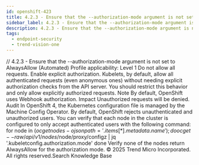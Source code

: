 ```yaml
---
id: openshift-423
title: 4.2.3 - Ensure that the --authorization-mode argument is not set to AlwaysAllow (Automated)
sidebar_label: 4.2.3 - Ensure that the --authorization-mode argument is not set to AlwaysAllow (Automated)
description: 4.2.3 - Ensure that the --authorization-mode argument is not set to AlwaysAllow (Automated)
tags:
  - endpoint-security
  - trend-vision-one
---
```


/*<![CDATA[*/ $('#title').html($('meta[name=map-description]').attr('content')); /*]]>*/ 4.2.3 - Ensure that the --authorization-mode argument is not set to AlwaysAllow (Automated) Profile applicability: Level 1 Do not allow all requests. Enable explicit authorization. Kubelets, by default, allow all authenticated requests (even anonymous ones) without needing explicit authorization checks from the API server. You should restrict this behavior and only allow explicitly authorized requests. Note By default, OpenShift uses Webhook authorization. Impact Unauthorized requests will be denied. Audit In OpenShift 4, the Kubernetes configuration file is managed by the Machine Config Operator. By default, OpenShift rejects unauthenticated and unauthorized users. You can verify that each node in the cluster is configured to only accept authenticated users with the following command: for node in $(oc get nodes -ojsonpath='{.items[*].metadata.name}'); do oc get --raw /api/v1/nodes/$node/proxy/configz | jq '.kubeletconfig.authorization.mode' done Verify none of the nodes return AlwaysAllow for the authorization mode. © 2025 Trend Micro Incorporated. All rights reserved.Search Knowledge Base